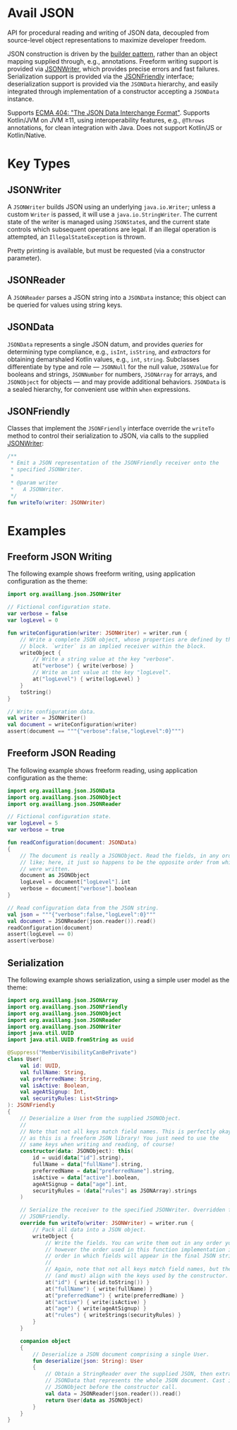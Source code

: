 Avail JSON
================================================================================

API for procedural reading and writing of JSON data, decoupled from 
source-level object representations to maximize developer freedom. 

JSON construction is driven by the [builder pattern](https://en.wikipedia.org/wiki/Builder_pattern), 
rather than an object mapping supplied through, e.g., annotations. Freeform 
writing support is provided via [JSONWriter](#JSONWriter), which provides 
precise errors and fast failures. Serialization support is provided via the
[JSONFriendly](#JSONFriendly) interface; deserialization support is provided
via the `JSONData` hierarchy, and easily integrated through implementation of 
a constructor accepting a `JSONData` instance. 

Supports [ECMA 404: "The JSON Data Interchange Format"](http://www.ecma-international.org/publications/files/ECMA-ST/ECMA-404.pdf).
Supports Kotlin/JVM on JVM ≥11, using interoperability features, e.g., `@Throws`
annotations, for clean integration with Java. Does not support Kotlin/JS or
Kotlin/Native.

# Key Types

## JSONWriter
A `JSONWriter` builds JSON using an underlying `java.io.Writer`; unless a custom
`Writer` is passed, it will use a `java.io.StringWriter`. The current state of
the writer is managed using `JSONState`s, and the current state controls which
subsequent operations are legal. If an illegal operation is attempted, an
`IllegalStateException` is thrown.

Pretty printing is available, but must be requested (via a constructor
parameter).

## JSONReader
A `JSONReader` parses a JSON string into a `JSONData` instance; this object can
be queried for values using string keys.

## JSONData
`JSONData` represents a single JSON datum, and provides _queries_ for
determining type compliance, e.g., `isInt`, `isString`, and _extractors_ for
obtaining demarshaled Kotlin values, e.g., `int`, `string`. Subclasses
differentiate by type and role — `JSONNull` for the null value, `JSONValue` for
booleans and strings, `JSONNumber` for numbers, `JSONArray` for arrays, and
`JSONObject` for objects — and may provide additional behaviors. `JSONData` is a
sealed hierarchy, for convenient use within `when` expressions.

## JSONFriendly
Classes that implement the `JSONFriendly` interface override the `writeTo`
method to control their serialization to JSON, via calls to the supplied
[JSONWriter](#JSONWriter):

```kotlin
/**
 * Emit a JSON representation of the JSONFriendly receiver onto the
 * specified JSONWriter.
 *
 * @param writer
 *   A JSONWriter.
 */
fun writeTo(writer: JSONWriter)
```

# Examples

## Freeform JSON Writing

The following example shows freeform writing, using application configuration
as the theme:

```kotlin
import org.availlang.json.JSONWriter

// Fictional configuration state.
var verbose = false
var logLevel = 0

fun writeConfiguration(writer: JSONWriter) = writer.run {
	// Write a complete JSON object, whose properties are defined by the
	// block. `writer` is an implied receiver within the block.
	writeObject {
		// Write a string value at the key "verbose".
		at("verbose") { write(verbose) }
		// Write an int value at the key "logLevel".
		at("logLevel") { write(logLevel) }
	}
	toString()
}

// Write configuration data.
val writer = JSONWriter()
val document = writeConfiguration(writer)
assert(document == """{"verbose":false,"logLevel":0}""")
```

## Freeform JSON Reading

The following example shows freeform reading, using application configuration
as the theme:

```kotlin
import org.availlang.json.JSONData
import org.availlang.json.JSONObject
import org.availlang.json.JSONReader

// Fictional configuration state.
var logLevel = 5
var verbose = true

fun readConfiguration(document: JSONData)
{
	// The document is really a JSONObject. Read the fields, in any order you
	// like; here, it just so happens to be the opposite order from which they
	// were written.
	document as JSONObject
	logLevel = document["logLevel"].int
	verbose = document["verbose"].boolean
}

// Read configuration data from the JSON string.
val json = """{"verbose":false,"logLevel":0}"""
val document = JSONReader(json.reader()).read()
readConfiguration(document)
assert(logLevel == 0)
assert(verbose)
```

## Serialization
The following example shows serialization, using a simple user model as the
theme:

```kotlin
import org.availlang.json.JSONArray
import org.availlang.json.JSONFriendly
import org.availlang.json.JSONObject
import org.availlang.json.JSONReader
import org.availlang.json.JSONWriter
import java.util.UUID
import java.util.UUID.fromString as uuid

@Suppress("MemberVisibilityCanBePrivate")
class User(
	val id: UUID,
	val fullName: String,
	val preferredName: String,
	val isActive: Boolean,
	val ageAtSignup: Int,
	val securityRules: List<String>
): JSONFriendly
{
	// Deserialize a User from the supplied JSONObject.
	//
	// Note that not all keys match field names. This is perfectly okay,
	// as this is a freeform JSON library! You just need to use the
	// same keys when writing and reading, of course!
	constructor(data: JSONObject): this(
		id = uuid(data["id"].string),
		fullName = data["fullName"].string,
		preferredName = data["preferredName"].string,
		isActive = data["active"].boolean,
		ageAtSignup = data["age"].int,
		securityRules = (data["rules"] as JSONArray).strings
	)

	// Serialize the receiver to the specified JSONWriter. Overridden from
	// JSONFriendly.
	override fun writeTo(writer: JSONWriter) = writer.run {
		// Pack all data into a JSON object.
		writeObject {
			// Write the fields. You can write them out in any order you like,
			// however the order used in this function implementation is the
			// order in which fields will appear in the final JSON string.
			//
			// Again, note that not all keys match field names, but they do
			// (and must) align with the keys used by the constructor.
			at("id") { write(id.toString()) }
			at("fullName") { write(fullName) }
			at("preferredName") { write(preferredName) }
			at("active") { write(isActive) }
			at("age") { write(ageAtSignup) }
			at("rules") { writeStrings(securityRules) }
		}
	}

	companion object
	{
		// Deserialize a JSON document comprising a single User.
		fun deserialize(json: String): User
		{
			// Obtain a StringReader over the supplied JSON, then extract a
			// JSONData that represents the whole JSON document. Cast it to
			// JSONObject before the constructor call.
			val data = JSONReader(json.reader()).read()
			return User(data as JSONObject)
		}
	}
}
```
